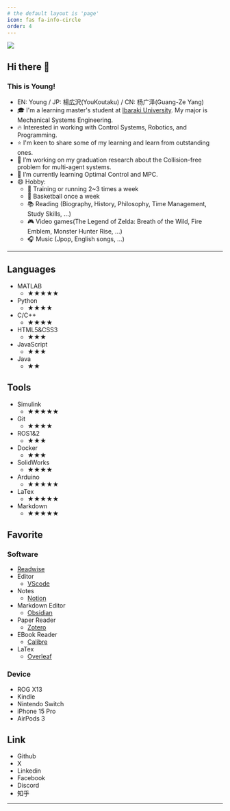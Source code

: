 ```yaml
---
# the default layout is 'page'
icon: fas fa-info-circle
order: 4
---
```


![](https://youkoutaku.goatcounter.com/counter//.png)

## Hi there 👋

### This is Young!
-  EN: Young / JP: 楊広沢(YouKoutaku) / CN: 杨广泽(Guang-Ze Yang)
- 🎓 I'm a learning master's student at [Ibaraki University](https://www.ibaraki.ac.jp).  My major is Mechanical Systems Engineering.
- 🔥 Interested in working with Control Systems, Robotics, and Programming.
- ⭐ I'm keen to share some of my learning and learn from outstanding ones.
- 🔭 I’m working on my graduation research about the Collision-free problem for multi-agent systems.
- 🌱 I’m currently learning Optimal Control and MPC.
- 😄 Hobby:
  - 💪 Training or running 2~3 times a week
  - 🏀 Basketball once a week
  - 📚 Reading (Biography, History, Philosophy, Time Management, Study Skills, ...) 
  - 🎮 Video games(The Legend of Zelda: Breath of the Wild, Fire Emblem, Monster Hunter Rise, ...)
  - 🎧 Music (Jpop, English songs, ...)

---
## Languages
- MATLAB
  - ★★★★★
- Python
  - ★★★★
- C/C++
  - ★★★★
- HTML5&CSS3
  - ★★★
- JavaScript
  - ★★★
- Java
  - ★★

## Tools
- Simulink
  - ★★★★★
- Git
  - ★★★★
- ROS1&2
  - ★★★
- Docker
  - ★★★
- SolidWorks
  - ★★★★
- Arduino
  - ★★★★★
- LaTex
  - ★★★★★
- Markdown
  - ★★★★★

## Favorite
### Software
- [Readwise](https://readwise.io/)
- Editor
  - [VScode](https://code.visualstudio.com/)
- Notes
  - [Notion](https://www.notion.so/)
- Markdown Editor
  - [Obsidian](https://obsidian.md/)
- Paper Reader
  - [Zotero](https://www.zotero.org/)
- EBook Reader
  - [Calibre](https://calibre-ebook.com/ja/download)
- LaTex
  - [Overleaf](https://www.overleaf.com/)


### Device
- ROG X13
- Kindle
- Nintendo Switch
- iPhone 15 Pro
- AirPods 3

## Link
- Github
- X
- Linkedin
- Facebook
- Discord
- 知乎


---
